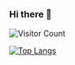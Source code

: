 ### Hi there 👋

![Visitor Count](https://profile-counter.glitch.me/cestlascorpion/count.svg)

[![Top Langs](https://github-readme-stats.vercel.app/api/top-langs/?username=cestlascorpion)](https://github.com/cestlascorpion/github-readme-stats)

<!--
**cestlascorpion/cestlascorpion** is a ✨ _special_ ✨ repository because its `README.md` (this file) appears on your GitHub profile.

Here are some ideas to get you started:

- 🔭 I’m currently working on ...
- 🌱 I’m currently learning ...
- 👯 I’m looking to collaborate on ...
- 🤔 I’m looking for help with ...
- 💬 Ask me about ...
- 📫 How to reach me: ...
- 😄 Pronouns: ...
- ⚡ Fun fact: ...
-->
